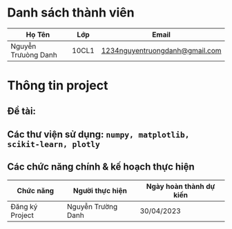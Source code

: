 # Danh sách thành viên
Họ Tên|Lớp|Email
-|-|-
Nguyễn Trưuòng Danh|10CL1|1234nguyentruongdanh@gmail.com

# Thông tin project
## Đề tài: 
## Các thư viện sử dụng: `numpy, matplotlib, scikit-learn, plotly`

## Các chức năng chính & kế hoạch thực hiện

Chức năng|Người thực hiện|Ngày hoàn thành dự kiến
-|-|-
Đăng ký Project|Nguyễn Trường Danh|30/04/2023

